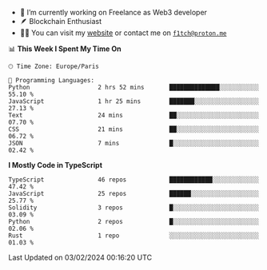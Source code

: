 - 🔭 I’m currently working on Freelance as Web3 developer
- 🪶 Blockchain Enthusiast
- 👨‍💻 You can visit my [website](https://f1tch.xyz) or contact me on [`f1tch@proton.me`](mailto:f1tch@proton.me)

<!--START_SECTION:waka-->
📊 **This Week I Spent My Time On** 

```text
🕑︎ Time Zone: Europe/Paris

💬 Programming Languages: 
Python                   2 hrs 52 mins       ██████████████░░░░░░░░░░░   55.10 % 
JavaScript               1 hr 25 mins        ███████░░░░░░░░░░░░░░░░░░   27.13 % 
Text                     24 mins             ██░░░░░░░░░░░░░░░░░░░░░░░   07.70 % 
CSS                      21 mins             ██░░░░░░░░░░░░░░░░░░░░░░░   06.72 % 
JSON                     7 mins              █░░░░░░░░░░░░░░░░░░░░░░░░   02.42 % 
```

**I Mostly Code in TypeScript** 

```text
TypeScript               46 repos            ████████████░░░░░░░░░░░░░   47.42 % 
JavaScript               25 repos            ██████░░░░░░░░░░░░░░░░░░░   25.77 % 
Solidity                 3 repos             █░░░░░░░░░░░░░░░░░░░░░░░░   03.09 % 
Python                   2 repos             █░░░░░░░░░░░░░░░░░░░░░░░░   02.06 % 
Rust                     1 repo              ░░░░░░░░░░░░░░░░░░░░░░░░░   01.03 % 
```




 Last Updated on 03/02/2024 00:16:20 UTC
<!--END_SECTION:waka-->
